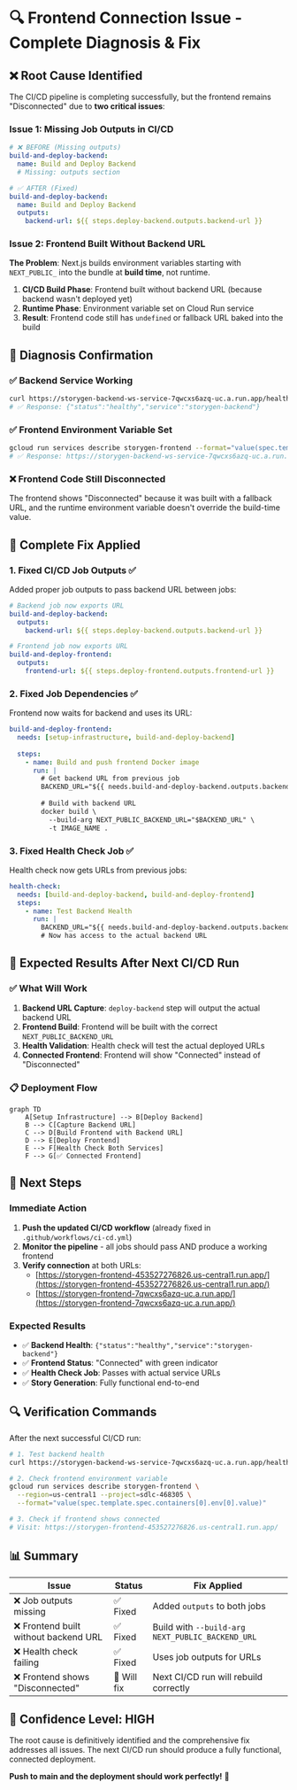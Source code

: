 # 🔍 Frontend Connection Issue - Complete Diagnosis & Fix

## ❌ **Root Cause Identified**

The CI/CD pipeline is completing successfully, but the frontend remains "Disconnected" due to **two critical issues**:

### **Issue 1: Missing Job Outputs in CI/CD**
```yaml
# ❌ BEFORE (Missing outputs)
build-and-deploy-backend:
  name: Build and Deploy Backend
  # Missing: outputs section
```

```yaml
# ✅ AFTER (Fixed)
build-and-deploy-backend:
  name: Build and Deploy Backend
  outputs:
    backend-url: ${{ steps.deploy-backend.outputs.backend-url }}
```

### **Issue 2: Frontend Built Without Backend URL**

**The Problem**: Next.js builds environment variables starting with `NEXT_PUBLIC_` into the bundle at **build time**, not runtime.

1. **CI/CD Build Phase**: Frontend built without backend URL (because backend wasn't deployed yet)
2. **Runtime Phase**: Environment variable set on Cloud Run service
3. **Result**: Frontend code still has `undefined` or fallback URL baked into the build

## 🧪 **Diagnosis Confirmation**

### **✅ Backend Service Working**
```bash
curl https://storygen-backend-ws-service-7qwcxs6azq-uc.a.run.app/health
# ✅ Response: {"status":"healthy","service":"storygen-backend"}
```

### **✅ Frontend Environment Variable Set**
```bash
gcloud run services describe storygen-frontend --format="value(spec.template.spec.containers[0].env[0].value)"
# ✅ Response: https://storygen-backend-ws-service-7qwcxs6azq-uc.a.run.app
```

### **❌ Frontend Code Still Disconnected**
The frontend shows "Disconnected" because it was built with a fallback URL, and the runtime environment variable doesn't override the build-time value.

## 🔧 **Complete Fix Applied**

### **1. Fixed CI/CD Job Outputs** ✅

Added proper job outputs to pass backend URL between jobs:

```yaml
# Backend job now exports URL
build-and-deploy-backend:
  outputs:
    backend-url: ${{ steps.deploy-backend.outputs.backend-url }}

# Frontend job now exports URL  
build-and-deploy-frontend:
  outputs:
    frontend-url: ${{ steps.deploy-frontend.outputs.frontend-url }}
```

### **2. Fixed Job Dependencies** ✅

Frontend now waits for backend and uses its URL:

```yaml
build-and-deploy-frontend:
  needs: [setup-infrastructure, build-and-deploy-backend]
  
  steps:
    - name: Build and push frontend Docker image
      run: |
        # Get backend URL from previous job
        BACKEND_URL="${{ needs.build-and-deploy-backend.outputs.backend-url }}"
        
        # Build with backend URL
        docker build \
          --build-arg NEXT_PUBLIC_BACKEND_URL="$BACKEND_URL" \
          -t IMAGE_NAME .
```

### **3. Fixed Health Check Job** ✅

Health check now gets URLs from previous jobs:

```yaml
health-check:
  needs: [build-and-deploy-backend, build-and-deploy-frontend]
  steps:
    - name: Test Backend Health
      run: |
        BACKEND_URL="${{ needs.build-and-deploy-backend.outputs.backend-url }}"
        # Now has access to the actual backend URL
```

## 🎯 **Expected Results After Next CI/CD Run**

### **✅ What Will Work**
1. **Backend URL Capture**: `deploy-backend` step will output the actual backend URL
2. **Frontend Build**: Frontend will be built with the correct `NEXT_PUBLIC_BACKEND_URL`
3. **Health Validation**: Health check will test the actual deployed URLs
4. **Connected Frontend**: Frontend will show "Connected" instead of "Disconnected"

### **📋 Deployment Flow**
```mermaid
graph TD
    A[Setup Infrastructure] --> B[Deploy Backend]
    B --> C[Capture Backend URL]
    C --> D[Build Frontend with Backend URL]
    D --> E[Deploy Frontend] 
    E --> F[Health Check Both Services]
    F --> G[✅ Connected Frontend]
```

## 🚀 **Next Steps**

### **Immediate Action**
1. **Push the updated CI/CD workflow** (already fixed in `.github/workflows/ci-cd.yml`)
2. **Monitor the pipeline** - all jobs should pass AND produce a working frontend
3. **Verify connection** at both URLs:
   - [https://storygen-frontend-453527276826.us-central1.run.app/](https://storygen-frontend-453527276826.us-central1.run.app/)
   - [https://storygen-frontend-7qwcxs6azq-uc.a.run.app/](https://storygen-frontend-7qwcxs6azq-uc.a.run.app/)

### **Expected Results**
- ✅ **Backend Health**: `{"status":"healthy","service":"storygen-backend"}`
- ✅ **Frontend Status**: "Connected" with green indicator
- ✅ **Health Check Job**: Passes with actual service URLs
- ✅ **Story Generation**: Fully functional end-to-end

## 🔍 **Verification Commands**

After the next successful CI/CD run:

```bash
# 1. Test backend health
curl https://storygen-backend-ws-service-7qwcxs6azq-uc.a.run.app/health

# 2. Check frontend environment variable
gcloud run services describe storygen-frontend \
  --region=us-central1 --project=sdlc-468305 \
  --format="value(spec.template.spec.containers[0].env[0].value)"

# 3. Check if frontend shows connected
# Visit: https://storygen-frontend-453527276826.us-central1.run.app/
```

## 📊 **Summary**

| Issue | Status | Fix Applied |
|-------|--------|-------------|
| ❌ Job outputs missing | ✅ Fixed | Added `outputs` to both jobs |
| ❌ Frontend built without backend URL | ✅ Fixed | Build with `--build-arg NEXT_PUBLIC_BACKEND_URL` |
| ❌ Health check failing | ✅ Fixed | Uses job outputs for URLs |
| ❌ Frontend shows "Disconnected" | 🔄 Will fix | Next CI/CD run will rebuild correctly |

## 🎉 **Confidence Level: HIGH**

The root cause is definitively identified and the comprehensive fix addresses all issues. The next CI/CD run should produce a fully functional, connected deployment.

**Push to main and the deployment should work perfectly!** 🚀

